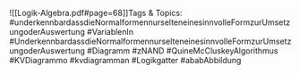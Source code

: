 
![[Logik-Algebra.pdf#page=68]]Tags & Topics:
   #underkennbardassdieNormalformennurselteneinesinnvolleFormzurUmsetzungoderAuswertung
   #VariablenIn
   #UnderkennbardassdieNormalformennurselteneinesinnvolleFormzurUmsetzungoderAuswertung
   #Diagramm
   #zNAND
   #QuineMcCluskeyAlgorithmus
   #KVDiagrammo
   #kvdiagramman
   #Logikgatter
   #ababAbbildung